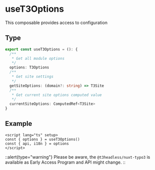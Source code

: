 # useT3Options

This composable provides access to configuration

## Type

```ts
export const useT3Options = (): {
  /**
   * Get all module options
   */
  options: T3Options
  /**
   * Get site settings
   */
  getSiteOptions: (domain?: string) => T3Site
  /**
   * Get current site options computed value
   */
  currentSiteOptions: ComputedRef<T3Site>
} 
```

## Example
```vue
<script lang="ts" setup>
const { options } = useT3Options()
const { api, i18n } = options
</script>
```

::alert{type="warning"}
Please be aware, the `@t3headless/nuxt-typo3` is available as Early Access Program and API might change.
::
